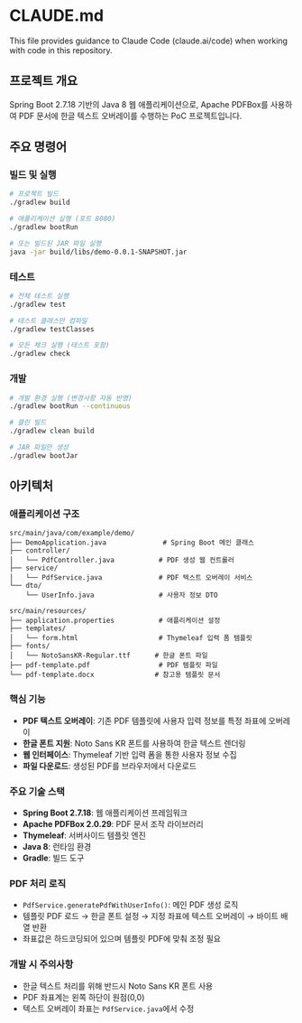 # CLAUDE.md

This file provides guidance to Claude Code (claude.ai/code) when working with code in this repository.

## 프로젝트 개요

Spring Boot 2.7.18 기반의 Java 8 웹 애플리케이션으로, Apache PDFBox를 사용하여 PDF 문서에 한글 텍스트 오버레이를 수행하는 PoC 프로젝트입니다.

## 주요 명령어

### 빌드 및 실행

```bash
# 프로젝트 빌드
./gradlew build

# 애플리케이션 실행 (포트 8080)
./gradlew bootRun

# 또는 빌드된 JAR 파일 실행
java -jar build/libs/demo-0.0.1-SNAPSHOT.jar
```

### 테스트

```bash
# 전체 테스트 실행
./gradlew test

# 테스트 클래스만 컴파일
./gradlew testClasses

# 모든 체크 실행 (테스트 포함)
./gradlew check
```

### 개발

```bash
# 개발 환경 실행 (변경사항 자동 반영)
./gradlew bootRun --continuous

# 클린 빌드
./gradlew clean build

# JAR 파일만 생성
./gradlew bootJar
```

## 아키텍처

### 애플리케이션 구조

```
src/main/java/com/example/demo/
├── DemoApplication.java              # Spring Boot 메인 클래스
├── controller/
│   └── PdfController.java           # PDF 생성 웹 컨트롤러
├── service/
│   └── PdfService.java              # PDF 텍스트 오버레이 서비스
└── dto/
    └── UserInfo.java                # 사용자 정보 DTO

src/main/resources/
├── application.properties           # 애플리케이션 설정
├── templates/
│   └── form.html                    # Thymeleaf 입력 폼 템플릿
├── fonts/
│   └── NotoSansKR-Regular.ttf      # 한글 폰트 파일
├── pdf-template.pdf                 # PDF 템플릿 파일
└── pdf-template.docx               # 참고용 템플릿 문서
```

### 핵심 기능

- **PDF 텍스트 오버레이**: 기존 PDF 템플릿에 사용자 입력 정보를 특정 좌표에 오버레이
- **한글 폰트 지원**: Noto Sans KR 폰트를 사용하여 한글 텍스트 렌더링
- **웹 인터페이스**: Thymeleaf 기반 입력 폼을 통한 사용자 정보 수집
- **파일 다운로드**: 생성된 PDF를 브라우저에서 다운로드

### 주요 기술 스택

- **Spring Boot 2.7.18**: 웹 애플리케이션 프레임워크
- **Apache PDFBox 2.0.29**: PDF 문서 조작 라이브러리
- **Thymeleaf**: 서버사이드 템플릿 엔진
- **Java 8**: 런타임 환경
- **Gradle**: 빌드 도구

### PDF 처리 로직

- `PdfService.generatePdfWithUserInfo()`: 메인 PDF 생성 로직
- 템플릿 PDF 로드 → 한글 폰트 설정 → 지정 좌표에 텍스트 오버레이 → 바이트 배열 반환
- 좌표값은 하드코딩되어 있으며 템플릿 PDF에 맞춰 조정 필요

### 개발 시 주의사항

- 한글 텍스트 처리를 위해 반드시 Noto Sans KR 폰트 사용
- PDF 좌표계는 왼쪽 하단이 원점(0,0)
- 텍스트 오버레이 좌표는 `PdfService.java`에서 수정
